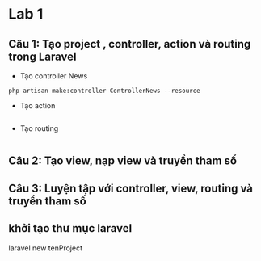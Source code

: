 # Lab 1

## Câu 1: Tạo project , controller, action và routing trong Laravel

-   Tạo controller News

```
php artisan make:controller ControllerNews --resource
```

-   Tạo action

```

```

-   Tạo routing

```

```

## Câu 2: Tạo view, nạp view và truyền tham số

## Câu 3: Luyện tập với controller, view, routing và truyền tham số

## khởi tạo thư mục laravel

laravel new tenProject
